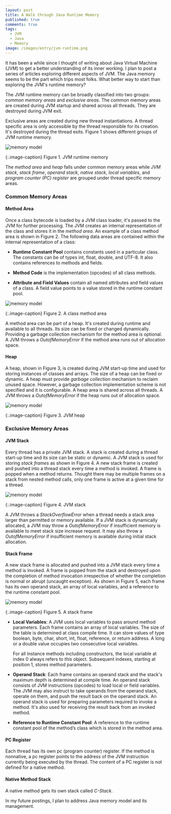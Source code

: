 ```yaml
---
layout: post
title: A Walk through Java Runtime Memory
published: true
comments: true
tags:
  - JVM
  - Java
  - Memory
image: /images/entry/jvm-runtime.png
---
```


It has been a while since I thought of writing  about Java Virtual Machine (JVM) 
to get a better understanding of its inner working. I plan to post
a series of articles exploring different aspects of JVM. The Java memory seems 
to be the part which trips most folks. What better way to 
start than exploring the JVM's runtime memory? 

The JVM runtime memory can be broadly classified into two 
groups: _common memory areas_ and _exclusive areas_. The common memory areas are 
created during JVM startup and shared across all threads. 
They are destroyed during JVM exit.

Exclusive areas are created during new thread instantiations. A thread 
specific area is only accessible by the thread responsible for its creation.
It's destroyed during the thread exits. Figure 1 shows different
groups of JVM runtime memory.

![memory model](/images/jvmruntime/jvm-runtime-memory.png?style=centerme)

{:.image-caption}
Figure 1. JVM runtime memory

The _method area_ and _heap_ falls under common memory areas while _JVM stack_, 
_stack frame_, _operand stack_, _native stack_, _local variables_, and 
_program counter (PC) register_ are grouped under thread specific memory areas.

### Common Memory Areas

#### Method Area

Once a class bytecode is loaded by a JVM class loader, it's passed to the JVM 
for further processing. The JVM creates an internal representation of the class and 
stores it in the _method area_. An example of a class method area is shown in 
Figure 2. The following data areas are contained within 
the internal representation of a class:

* **Runtime Constant Pool** contains constants used in a particular class. 
The constants can be of types int, float, double, and UTF-8. It also contains
references to methods and fields.

* **Method Code** is the implementation (opcodes) of all class methods.

* **Attribute and Field Values** contain all named attributes and field 
values of a class. A field value points to a value stored in the runtime 
constant pool.

![memory model](/images/jvmruntime/jvm-method-area.png?style=centerme)

{:.image-caption}
Figure 2. A class method area

A method area can be part of a heap. It's created during runtime and
available to all threads. Its size can be fixed or changed dynamically.
Providing a garbage collection mechanism for the method area is optional. 
A JVM throws a _OutofMemoryError_ if the method area runs out of allocation space.

#### Heap

A heap, shown in Figure 3, is created during JVM start-up time and used for 
storing instances of classes and arrays. The size of a heap can be fixed or dynamic. 
A heap must provide _garbage collection_ mechanism to reclaim unused space.
However, a garbage collection implementation scheme is not specified and
it is configurable. A heap area is shared across all threads.
A JVM throws a _OutofMemoryError_ if the heap runs out of allocation space.

![memory model](/images/jvmruntime/jvm-heap.png?style=centerme)

{:.image-caption}
Figure 3. JVM heap

### Exclusive Memory Areas

#### JVM Stack

Every thread has a private JVM stack. A stack is created during a thread 
start-up time and its size can be static or dynamic. A JVM stack is used 
for storing _stack frames_ as shown in Figure 4. A new stack frame is created 
and pushed into a thread stack every time a method is invoked. A frame is popped 
when a method returns. Thought there may be multiple frames on a stack from nested 
method calls, only one frame is active at a given time for a thread.

![memory model](/images/jvmruntime/jvm-stack.png?style=centerme)

{:.image-caption}
Figure 4. JVM stack

A JVM throws a _StackOverflowError_ when a thread needs a stack area larger
than permitted or memory available. If a JVM stack is dynamically allocated, 
a JVM may throw a _OutofMemoryError_ if insufficient memory is available to 
meet stack size increase request. It may also throw a _OutofMemoryError_ if 
insufficient memory is available during initial stack allocation.


#### Stack Frame

A new stack frame is allocated and pushed into a JVM stack every time a method 
is invoked. A frame is popped from the stack and destroyed upon the completion
of method invocation irrespective of whether the completion is normal or
abrupt (uncaught exception). As shown in Figure 5, each frame has its own operand 
stack, an array of local variables, and a reference to the runtime constant pool.

![memory model](/images/jvmruntime/jvm-stack-frame.png?style=centerme)

{:.image-caption}
Figure 5. A stack frame

* **Local Variables**: A JVM uses local variables to pass around method 
parameters. Each frame contains an array of local variables. The 
size of the table is determined at class compile time. It can store values
of type boolean, byte, char, short, int, float, reference, or return address. 
A long or a double value occupies two consecutive local variables.

    For all instance methods including constructors, the local variable at index 0
always refers to _this_ object. Subsequent indexes, starting at position 1, 
stores method parameters.

* **Operand Stack**: Each frame contains an operand stack and the stack's 
maximum depth is determined at compile time. An operand stack consists of 
JVM instructions (opcodes) to load local or field variables. The JVM may also
instruct to take operands from the operand stack, operate on them, and 
push the result back on the operand stack. An operand stack is used for preparing
parameters required to invoke a method. It's also used for receiving the
 result back from an invoked method.
						
* **Reference to Runtime Constant Pool**: A reference to the runtime constant 
pool of the method’s class which is stored in the method area.

#### PC Register

Each thread has its own pc (program counter) register. If the method is nonnative, 
a pc register points to the address of the JVM instruction currently being executed
 by the thread. The content of a PC register is not defined for a native method.


#### Native Method Stack

A native method gets its own stack called _C-Stack_.

In my future postings, I plan to address Java memory model and its management.
